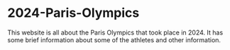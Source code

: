 # 2024-Paris-Olympics
This website is all about the Paris Olympics that took place in 2024. It has some brief information about some of the athletes and other information. 
